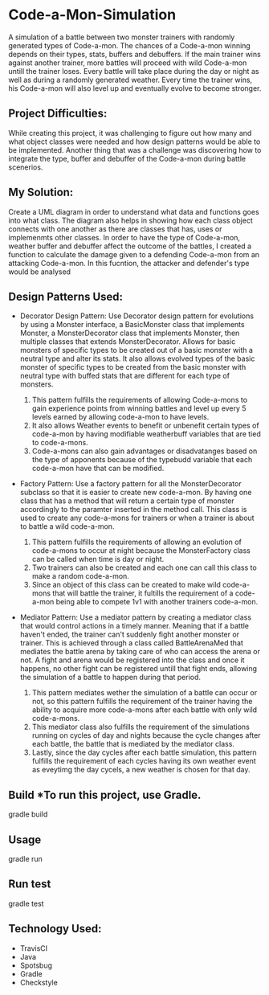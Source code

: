# Code-a-Mon-Simulation

A simulation of a battle between two monster trainers with randomly generated types of Code-a-mon. The chances of a Code-a-mon winning depends on their types, stats, buffers and debuffers. If the main trainer wins against another trainer, more battles will proceed with wild Code-a-mon untill the trainer loses. Every battle will take place during the day or night as well as during a randomly generated weather. Every time the trainer wins, his Code-a-mon will also level up and eventually evolve to become stronger.

## Project Difficulties:    
While creating this project, it was challenging to figure out how many and what object classes were needed and how design patterns would be able to be implemented. Another thing that was a challenge was discovering how to integrate the type, buffer and debuffer of the Code-a-mon during battle scenerios. 

## My Solution:   
Create a UML diagram in order to understand what data and functions goes into what class. The diagram also helps in showing how each class object connects with one another as there are classes that has, uses or implemenmts other classes. In order to have the type of Code-a-mon, weather buffer and debuffer affect the outcome of the battles, I created a function to calculate the damage given to a defending Code-a-mon from an attacking Code-a-mon. In this fucntion, the attacker and defender's type would be analysed 

## Design Patterns Used:
- Decorator Design Pattern: Use Decorator design pattern for evolutions by using a Monster interface, a BasicMonster class that implements Monster, a MonsterDecorator class that implements Monster,
then multiple classes that extends MonsterDecorator. Allows for basic monsters of specific types to be created out of a basic monster with a neutral type and alter its stats.
It also allows evolved types of the basic monster of specific types to be created from the basic monster with neutral type with buffed stats that are different for each 
type of monsters.

  1. This pattern fulfills the requirements of allowing Code-a-mons to gain experience points from winning battles and level up every 5 levels earned by allowing code-a-mon to 
have levels.
  2. It also allows Weather events to benefit or unbenefit certain types of code-a-mon by having modifiable weatherbuff variables that are tied to code-a-mons.
  3. Code-a-mons can also gain advantages or disadvatanges based on the type of apponents because of the typebudd variable that each code-a-mon have that can be modified.
- Factory Pattern: Use a factory pattern for all the MonsterDecorator subclass so that it is easier to create new code-a-mon. By having one class that has a method that will return a certain type
of monster accordingly to the paramter inserted in the method call. This class is used to create any code-a-mons for trainers or when a trainer is about to battle a wild code-a-mon.
  1. This pattern fulfills the requirements of allowing an evolution of code-a-mons to occur at night because the MonsterFactory class can be called when time is day or night.
  2. Two trainers can also be created and each one can call this class to make a random code-a-mon.
  3. Since an object of this class can be created to make wild code-a-mons that will battle the trainer, it fultills the requirement of a code-a-mon being able to compete 1v1 with another trainers code-a-mon.
- Mediator Pattern: Use a mediator pattern by creating a mediator class that would control actions in a timely manner. Meaning that if a battle haven't ended, the trainer can't suddenly fight 
another monster or trainer. This is achieved through a class called BattleArenaMed that mediates the battle arena by taking care of who can access the arena or not. A fight and 
arena would be registered into the class and once it happens, no other fight can be registered untill that fight ends, allowing the simulation of a battle to happen during that
period. 

  1. This pattern mediates wether the simulation of a battle can occur or not, so this pattern fulfills the requirement of the trainer having the ability to acquire more code-a-mons after each battle with only wild code-a-mons.
  2. This mediator class also fulfills the requirement of the simulations running on cycles of day and nights because 
the cycle changes after each battle, the battle that is mediated by the mediator class.
  3. Lastly, since the day cycles after each battle simulation, this pattern fulfills 
the requirement of each cycles having its own weather event as eveytimg the day cycels, a new weather is chosen for that day.

## Build *To run this project, use Gradle. 
gradle build

## Usage   
gradle run

## Run test   
gradle test

## Technology Used: 
- TravisCI
- Java
- Spotsbug
- Gradle
- Checkstyle
